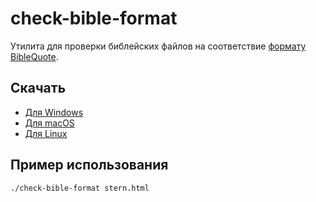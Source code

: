 # check-bible-format

Утилита для проверки библейских файлов на
соответствие [формату BibleQuote](https://github.com/demidko/BibleQuote/blob/main/src/main/kotlin/app/biblequote/utils/HtmlBibleReader.kt).

## Скачать

* [Для Windows]()
* [Для macOS]()
* [Для Linux]()

## Пример использования

```shell
./check-bible-format stern.html
```